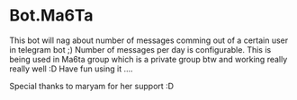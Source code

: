 # Bot.Ma6Ta
This bot will nag about number of messages comming out of a certain user in telegram bot ;)
Number of messages per day is configurable. This is being used in Ma6ta group which is a private group btw and working really really well :D
Have fun using it ....

Special thanks to maryam for her support :D
